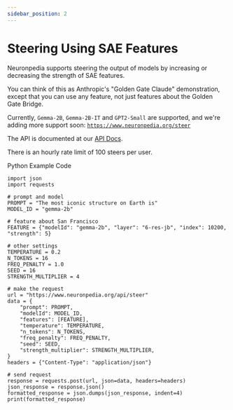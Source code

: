 ```yaml
---
sidebar_position: 2
---
```


# Steering Using SAE Features

Neuronpedia supports steering the output of models by increasing or decreasing the strength of SAE features.

You can think of this as Anthropic's "Golden Gate Claude" demonstration, except that you can use any feature, not just features about the Golden Gate Bridge.

Currently, `Gemma-2B`, `Gemma-2B-IT` and `GPT2-Small` are supported, and we're adding more support soon:
[`https://www.neuronpedia.org/steer`](https://www.neuronpedia.org/steer)

The API is documented at our [API Docs](http://localhost:3000/api-doc).

There is an hourly rate limit of 100 steers per user.

Python Example Code

```
import json
import requests

# prompt and model
PROMPT = "The most iconic structure on Earth is"
MODEL_ID = "gemma-2b"

# feature about San Francisco
FEATURE = {"modelId": "gemma-2b", "layer": "6-res-jb", "index": 10200, "strength": 5}

# other settings
TEMPERATURE = 0.2
N_TOKENS = 16
FREQ_PENALTY = 1.0
SEED = 16
STRENGTH_MULTIPLIER = 4

# make the request
url = "https://www.neuronpedia.org/api/steer"
data = {
    "prompt": PROMPT,
    "modelId": MODEL_ID,
    "features": [FEATURE],
    "temperature": TEMPERATURE,
    "n_tokens": N_TOKENS,
    "freq_penalty": FREQ_PENALTY,
    "seed": SEED,
    "strength_multiplier": STRENGTH_MULTIPLIER,
}
headers = {"Content-Type": "application/json"}

# send request
response = requests.post(url, json=data, headers=headers)
json_response = response.json()
formatted_response = json.dumps(json_response, indent=4)
print(formatted_response)
```
